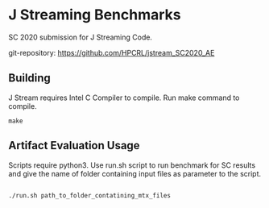 # J Streaming Benchmarks

SC 2020 submission for J Streaming Code.

git-repository: https://github.com/HPCRL/jstream_SC2020_AE

## Building 

J Stream requires Intel C Compiler to compile. Run make command to compile.

```
make
```

## Artifact Evaluation Usage

Scripts require python3. Use run.sh script to run benchmark for SC results and give the name of folder containing input files as parameter to the script.

```

./run.sh path_to_folder_contatining_mtx_files
```





